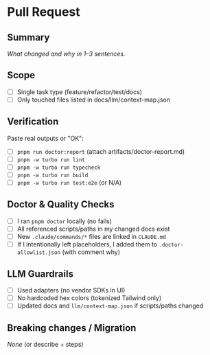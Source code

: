# Pull Request

## Summary
_What changed and why in 1–3 sentences._

## Scope
- [ ] Single task type (feature/refactor/test/docs)
- [ ] Only touched files listed in docs/llm/context-map.json

## Verification
Paste real outputs or "OK":
- [ ] `pnpm run doctor:report` (attach artifacts/doctor-report.md)
- [ ] `pnpm -w turbo run lint`
- [ ] `pnpm -w turbo run typecheck`
- [ ] `pnpm -w turbo run build`
- [ ] `pnpm -w turbo run test:e2e` (or N/A)

## Doctor & Quality Checks
- [ ] I ran `pnpm doctor` locally (no fails)
- [ ] All referenced scripts/paths in my changed docs exist
- [ ] New `.claude/commands/*` files are linked in `CLAUDE.md`
- [ ] If I intentionally left placeholders, I added them to `.doctor-allowlist.json` (with comment why)

## LLM Guardrails
- [ ] Used adapters (no vendor SDKs in UI)
- [ ] No hardcoded hex colors (tokenized Tailwind only)
- [ ] Updated docs and `llm/context-map.json` if scripts/paths changed

## Breaking changes / Migration
_None_ (or describe + steps)
